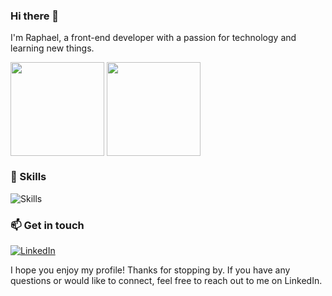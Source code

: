 ### Hi there 👋

I'm Raphael, a front-end developer with a passion for technology and learning new things. 

<div>
  <img height="150"  align="center" src="https://github-readme-stats.vercel.app/api?username=Raphael-Soares&show_icons=true&theme=dracula" />
  <img height="150"  align="center"  src="https://github-readme-stats.vercel.app/api/top-langs/?username=Raphael-Soares&layout=compact&theme=dracula" />
</div>

### 🚀 Skills

![Skills](https://img.shields.io/badge/Skills-JavaScript%20%7C%20Node.js%20%7C%20React%20%7C%20React%20Native-informational?style=flat&logo=javascript&logoColor=white&color=8B5CF6)

### 📫 Get in touch

[![LinkedIn](https://img.shields.io/badge/LinkedIn-Raphael%20Soares-informational?style=flat&logo=linkedin&logoColor=white&color=8B5CF6)](https://www.linkedin.com/in/raphael-soares-a71896217/)

I hope you enjoy my profile! Thanks for stopping by. If you have any questions or would like to connect, feel free to reach out to me on LinkedIn.
